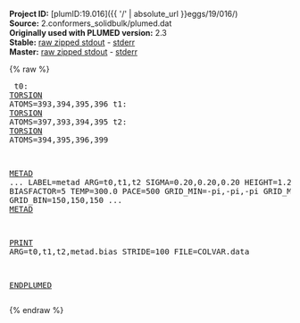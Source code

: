 **Project ID:** [plumID:19.016]({{ '/' | absolute_url }}eggs/19/016/)  
**Source:** 2.conformers_solidbulk/plumed.dat  
**Originally used with PLUMED version:** 2.3  
**Stable:** [raw zipped stdout](plumed.dat.plumed.stdout.txt.zip) - [stderr](plumed.dat.plumed.stderr)  
**Master:** [raw zipped stdout](plumed.dat.plumed_master.stdout.txt.zip) - [stderr](plumed.dat.plumed_master.stderr)  

{% raw %}<pre>
t0: <a href="https://plumed.github.io/doc-master/user-doc/html/_t_o_r_s_i_o_n.html">TORSION</a> ATOMS=393,394,395,396
t1: <a href="https://plumed.github.io/doc-master/user-doc/html/_t_o_r_s_i_o_n.html">TORSION</a> ATOMS=397,393,394,395
t2: <a href="https://plumed.github.io/doc-master/user-doc/html/_t_o_r_s_i_o_n.html">TORSION</a> ATOMS=394,395,396,399

<a href="https://plumed.github.io/doc-master/user-doc/html/_m_e_t_a_d.html">METAD</a> ...
 LABEL=metad
 ARG=t0,t1,t2 SIGMA=0.20,0.20,0.20 HEIGHT=1.20 BIASFACTOR=5 TEMP=300.0 PACE=500
 GRID_MIN=-pi,-pi,-pi GRID_MAX=pi,pi,pi GRID_BIN=150,150,150
... <a href="https://plumed.github.io/doc-master/user-doc/html/_m_e_t_a_d.html">METAD</a>

<a href="https://plumed.github.io/doc-master/user-doc/html/_p_r_i_n_t.html">PRINT</a> ARG=t0,t1,t2,metad.bias STRIDE=100 FILE=COLVAR.data

<a href="https://plumed.github.io/doc-master/user-doc/html/_e_n_d_p_l_u_m_e_d.html">ENDPLUMED</a>
</pre>{% endraw %}
